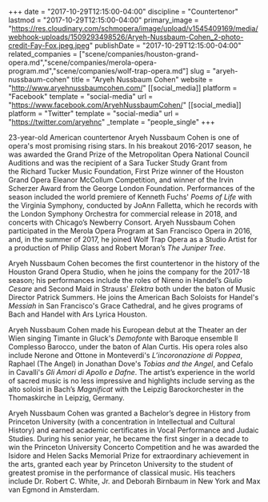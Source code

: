 +++
date = "2017-10-29T12:15:00-04:00"
discipline = "Countertenor"
lastmod = "2017-10-29T12:15:00-04:00"
primary_image = "https://res.cloudinary.com/schmopera/image/upload/v1545409169/media/webhook-uploads/1509293498526/Aryeh-Nussbaum-Cohen_2-photo-credit-Fay-Fox.jpeg.jpeg"
publishDate = "2017-10-29T12:15:00-04:00"
related_companies = ["scene/companies/houston-grand-opera.md","scene/companies/merola-opera-program.md","scene/companies/wolf-trap-opera.md"]
slug = "aryeh-nussbaum-cohen"
title = "Aryeh Nussbaum Cohen"
website = "http://www.aryehnussbaumcohen.com/"
[[social_media]]
platform = "Facebook"
template = "social-media"
url = "https://www.facebook.com/AryehNussbaumCohen/"
[[social_media]]
platform = "Twitter"
template = "social-media"
url = "https://twitter.com/aryehnc"
_template = "people_single"
+++

23-year-old American countertenor Aryeh Nussbaum Cohen is one of opera's most promising rising stars.  In his breakout 2016-2017 season, he was awarded the Grand Prize of the Metropolitan Opera National Council Auditions and was the recipient of a Sara Tucker Study Grant from the Richard Tucker Music Foundation, First Prize winner of the Houston Grand Opera Eleanor McCollum Competition, and winner of the Irvin Scherzer Award from the George London Foundation.  Performances of the season included the world premiere of Kenneth Fuchs' *Poems of Life* with the Virginia Symphony, conducted by JoAnn Falletta, which he records with the London Symphony Orchestra for commercial release in 2018, and concerts with Chicago’s Newberry Consort.  Aryeh Nussbaum Cohen participated in the Merola Opera Program at San Francisco Opera in 2016, and, in the summer of 2017, he joined Wolf Trap Opera as a Studio Artist for a production of Philip Glass and Robert Moran’s *The Juniper Tree*.

Aryeh Nussbaum Cohen becomes the first countertenor in the history of the Houston Grand Opera Studio, when he joins the company for the 2017-18 season; his performances include the roles of Nireno in Handel’s *Giulio Cesare* and Second Maid in Strauss' *Elektra* both under the baton of Music Director Patrick Summers.  He joins the American Bach Soloists for Handel's *Messiah* in San Francisco's Grace Cathedral, and he gives programs of Bach and Handel with Ars Lyrica Houston.

Aryeh Nussbaum Cohen made his European debut at the Theater an der Wien singing Timante in Gluck's *Demofonte* with Baroque ensemble Il Complesso Barocco, under the baton of Alan Curtis.  His opera roles also include Nerone and Ottone in Monteverdi's *L’incoronazione di Poppea*, Raphael (The Angel) in Jonathan Dove's *Tobias and the Angel*, and Cefalo in Cavalli's *Gli Amori di Apollo e Dafne*. The artist’s experience in the world of sacred music is no less impressive and highlights include serving as the alto soloist in Bach’s *Magnificat* with the Leipzig Barockorchester in the Thomaskirche in Leipzig, Germany. 

Aryeh Nussbaum Cohen was granted a Bachelor’s degree in History from Princeton University (with a concentration in Intellectual and Cultural History) and earned academic certificates in Vocal Performance and Judaic Studies.  During his senior year, he became the first singer in a decade to win the Princeton University Concerto Competition and he was awarded the Isidore and Helen Sacks Memorial Prize for extraordinary achievement in the arts, granted each year by Princeton University to the student of greatest promise in the performance of classical music.  His teachers include Dr. Robert C. White, Jr. and Deborah Birnbaum in New York and Max van Egmond in Amsterdam. 
